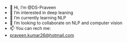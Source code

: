 - 👋 Hi, I’m @DS-Praveen
- 👀 I’m interested in deep leaning 
- 🌱 I’m currently learning NLP
- 💞️ I’m looking to collaborate on NLP and computer vision
- 📫 You can rech me:
- praveen.kumar26@hotmail.com

<!---
DS-Praveen/DS-Praveen is a ✨ special ✨ repository because its `README.md` (this file) appears on your GitHub profile.
You can click the Preview link to take a look at your changes.
--->
